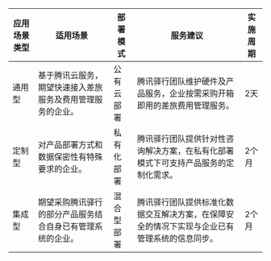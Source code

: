| 应用场景类型 | 适用场景                                                   | 部署模式   | 服务建议                                                     | 实施周期 |
| ------------ | ---------------------------------------------------------- | ---------- | ------------------------------------------------------------ | -------- |
| 通用型       | 基于腾讯云服务，期望快速接入差旅服务及费用管理服务的企业。 | 公有云部署 | 腾讯驿行团队维护硬件及产品服务，企业按需采购开箱即用的差旅费用管理服务。 | 2天      |
| 定制型       | 对产品部署方式和数据保密性有特殊要求的企业。               | 私有化部署 | 腾讯驿行团队提供针对性咨询解决方案，在私有化部署模式下可支持产品服务的定制化需求。 | 2个月    |
| 集成型       | 期望采购腾讯驿行的部分产品服务结合自身已有管理系统的企业。 | 混合型部署 | 腾讯驿行团队提供标准化数据交互解决方案，在保障安全的情况下实现与企业已有管理系统的信息同步。 | 2个月    |

